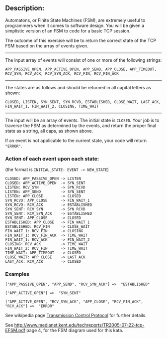 ## Description:
Automatons, or Finite State Machines (FSM), are extremely useful to programmers when it comes to software design. You will be given a simplistic version of an FSM to code for a basic TCP session.

The outcome of this exercise will be to return the correct state of the TCP FSM based on the array of events given.

---

The input array of events will consist of one or more of the following strings:
```
APP_PASSIVE_OPEN, APP_ACTIVE_OPEN, APP_SEND, APP_CLOSE, APP_TIMEOUT, RCV_SYN, RCV_ACK, RCV_SYN_ACK, RCV_FIN, RCV_FIN_ACK
```

---

The states are as follows and should be returned in all capital letters as shown:
```
CLOSED, LISTEN, SYN_SENT, SYN_RCVD, ESTABLISHED, CLOSE_WAIT, LAST_ACK, FIN_WAIT_1, FIN_WAIT_2, CLOSING, TIME_WAIT
```

---

The input will be an array of events. The initial state is ```CLOSED```. Your job is to traverse the FSM as determined by the events, and return the proper final state as a string, all caps, as shown above.

If an event is not applicable to the current state, your code will return ```"ERROR"```.

### Action of each event upon each state:
(the format is ```INITIAL_STATE: EVENT -> NEW_STATE```)
```
CLOSED: APP_PASSIVE_OPEN -> LISTEN
CLOSED: APP_ACTIVE_OPEN  -> SYN_SENT
LISTEN: RCV_SYN          -> SYN_RCVD
LISTEN: APP_SEND         -> SYN_SENT
LISTEN: APP_CLOSE        -> CLOSED
SYN_RCVD: APP_CLOSE      -> FIN_WAIT_1
SYN_RCVD: RCV_ACK        -> ESTABLISHED
SYN_SENT: RCV_SYN        -> SYN_RCVD
SYN_SENT: RCV_SYN_ACK    -> ESTABLISHED
SYN_SENT: APP_CLOSE      -> CLOSED
ESTABLISHED: APP_CLOSE   -> FIN_WAIT_1
ESTABLISHED: RCV_FIN     -> CLOSE_WAIT
FIN_WAIT_1: RCV_FIN      -> CLOSING
FIN_WAIT_1: RCV_FIN_ACK  -> TIME_WAIT
FIN_WAIT_1: RCV_ACK      -> FIN_WAIT_2
CLOSING: RCV_ACK         -> TIME_WAIT
FIN_WAIT_2: RCV_FIN      -> TIME_WAIT
TIME_WAIT: APP_TIMEOUT   -> CLOSED
CLOSE_WAIT: APP_CLOSE    -> LAST_ACK
LAST_ACK: RCV_ACK        -> CLOSED
```

### Examples
```
["APP_PASSIVE_OPEN", "APP_SEND", "RCV_SYN_ACK"] =>  "ESTABLISHED"

["APP_ACTIVE_OPEN"] =>  "SYN_SENT"

["APP_ACTIVE_OPEN", "RCV_SYN_ACK", "APP_CLOSE", "RCV_FIN_ACK", "RCV_ACK"] =>  "ERROR"
```
See wikipedia page [Transmission Control Protocol](https://en.wikipedia.org/wiki/Transmission_Control_Protocol) for further details.

See http://www.medianet.kent.edu/techreports/TR2005-07-22-tcp-EFSM.pdf page 4, for the FSM diagram used for this kata.
